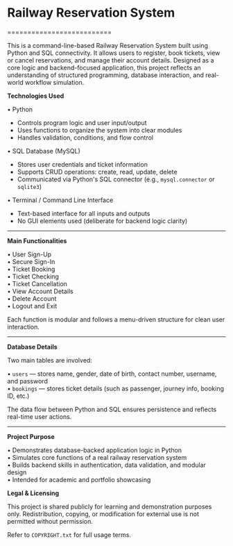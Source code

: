 # Railway Reservation System  
==========================

This is a command-line-based Railway Reservation System built using Python and SQL connectivity. It allows users to register, book tickets, view or cancel reservations, and manage their account details. Designed as a core logic and backend-focused application, this project reflects an understanding of structured programming, database interaction, and real-world workflow simulation.

**Technologies Used**

• Python   
  - Controls program logic and user input/output  
  - Uses functions to organize the system into clear modules  
  - Handles validation, conditions, and flow control

• SQL Database (MySQL)  
  - Stores user credentials and ticket information  
  - Supports CRUD operations: create, read, update, delete  
  - Communicated via Python's SQL connector (e.g., `mysql.connector` or `sqlite3`)

• Terminal / Command Line Interface  
  - Text-based interface for all inputs and outputs  
  - No GUI elements used (deliberate for backend logic clarity)

---

**Main Functionalities**

• User Sign-Up  
• Secure Sign-In  
• Ticket Booking  
• Ticket Checking  
• Ticket Cancellation  
• View Account Details  
• Delete Account  
• Logout and Exit

Each function is modular and follows a menu-driven structure for clean user interaction.

---

**Database Details**

Two main tables are involved:

• `users` — stores name, gender, date of birth, contact number, username, and password  
• `bookings` — stores ticket details (such as passenger, journey info, booking ID, etc.)

The data flow between Python and SQL ensures persistence and reflects real-time user actions.

---

**Project Purpose**

• Demonstrates database-backed application logic in Python  
• Simulates core functions of a real railway reservation system  
• Builds backend skills in authentication, data validation, and modular design  
• Intended for academic and portfolio showcasing


**Legal & Licensing**

This project is shared publicly for learning and demonstration purposes only. Redistribution, copying, or modification for external use is not permitted without permission.

Refer to `COPYRIGHT.txt` for full usage terms.
